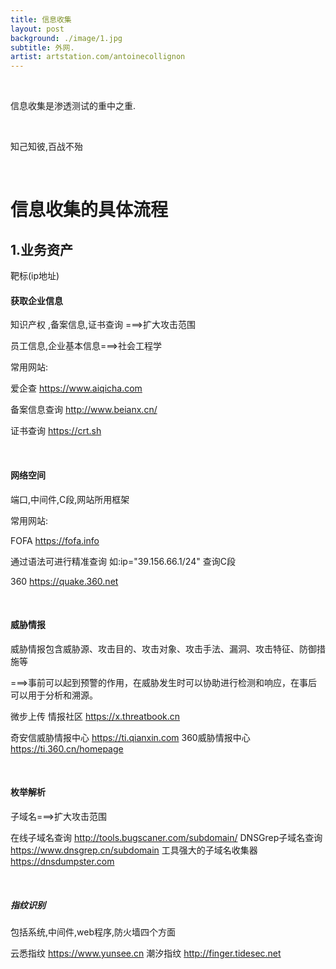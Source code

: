 ```yaml
---
title: 信息收集
layout: post
background: ./image/1.jpg
subtitle: 外网.
artist: artstation.com/antoinecollignon
---
```




<br>

信息收集是渗透测试的重中之重.

<br>

知己知彼,百战不殆

<br>

# 信息收集的具体流程

## 1.业务资产

靶标(ip地址)

#### 获取企业信息

知识产权 ,备案信息,证书查询 ===>扩大攻击范围 

员工信息,企业基本信息===>社会工程学

常用网站:

爱企查	https://www.aiqicha.com 

备案信息查询	http://www.beianx.cn/

证书查询	https://crt.sh

<br>

#### 网络空间

端口,中间件,C段,网站所用框架

常用网站:

FOFA 	https://fofa.info

通过语法可进行精准查询 如:ip="39.156.66.1/24" 查询C段

360		https://quake.360.net

<br>

#### 威胁情报

威胁情报包含威胁源、攻击目的、攻击对象、攻击手法、漏洞、攻击特征、防御措施等

===>事前可以起到预警的作用，在威胁发生时可以协助进行检测和响应，在事后可以用于分析和溯源。

微步上传 情报社区		 https://x.threatbook.cn

奇安信威胁情报中心		https://ti.qianxin.com
360威胁情报中心		  https://ti.360.cn/homepage

<br>

#### 枚举解析

子域名===>扩大攻击范围

在线子域名查询			http://tools.bugscaner.com/subdomain/
DNSGrep子域名查询	 https://www.dnsgrep.cn/subdomain
工具强大的子域名收集器	 https://dnsdumpster.com

<br>

##### 指纹识别

包括系统,中间件,web程序,防火墙四个方面

云悉指纹		https://www.yunsee.cn
潮汐指纹		http://finger.tidesec.net